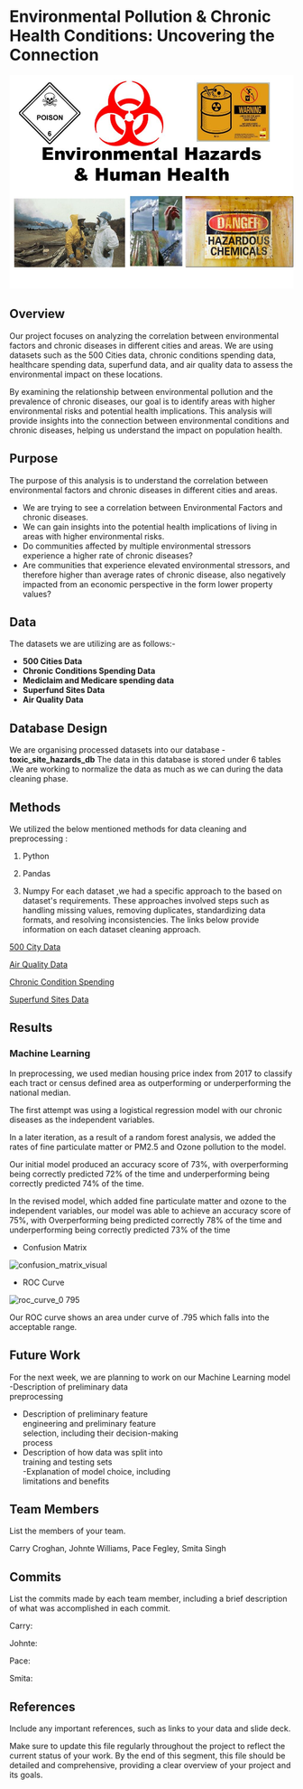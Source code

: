 ﻿

# Environmental Pollution & Chronic Health Conditions: Uncovering the Connection


![Environmental Pollution & Chronic Health Conditions: Uncovering the Connection](https://github.com/CWCroghan/project-one/blob/main/slide_1.jpg)





  

## Overview

Our project focuses on analyzing the correlation between environmental factors and chronic diseases in different cities and areas. We are using datasets such as the 500 Cities data, chronic conditions spending data, healthcare spending data, superfund data, and air quality data to assess the environmental impact on these locations.

By examining the relationship between environmental pollution and the prevalence of chronic diseases, our goal is to identify areas with higher environmental risks and potential health implications. This analysis will provide insights into the connection between environmental conditions and chronic diseases, helping us understand the impact on population health.

  

## Purpose
The purpose of this analysis is to understand the correlation between environmental factors and chronic diseases in different cities and areas.

 - We are trying to see a correlation between Environmental Factors and chronic diseases.
 - We can gain insights into the potential health implications of living in areas with higher environmental risks.
 - Do communities affected by multiple environmental stressors
   experience a higher rate of chronic diseases?
 - Are communities that experience elevated environmental stressors, and therefore higher than average rates of chronic disease, also negatively impacted from an economic perspective in the form lower property values?

  

## Data

The datasets we are utilizing are as follows:-

 - **500 Cities Data**
 - **Chronic Conditions Spending Data**
 - **Mediclaim and Medicare spending data**
 - **Superfund Sites Data**
 - **Air Quality Data**


## Database Design
We are organising processed datasets into our database  - **toxic_site_hazards_db**
The data in this database is stored under 6 tables .We are working to normalize the data  as much as we can during the data cleaning phase.

  

  

## Methods
We utilized the below mentioned methods for data cleaning and preprocessing :


1. Python

2. Pandas

3. Numpy
For each dataset ,we had a specific approach to the based on dataset's  requirements. These approaches involved steps such as handling missing values, removing duplicates, standardizing data formats, and resolving inconsistencies. The links below provide information on each dataset cleaning approach.

[500 City Data](https://github.com/CWCroghan/project-one/blob/main/dataProcessing/500_City.md)

[Air Quality Data](https://github.com/CWCroghan/project-one/blob/main/dataProcessing/AirQuality.md)

[Chronic Condition Spending](https://github.com/CWCroghan/project-one/blob/main/dataProcessing/ChronicConditionsSpending.md)

[Superfund Sites Data](https://github.com/CWCroghan/project-one/blob/main/dataProcessing/Superfund.md)


  

## Results

### Machine Learning
In preprocessing, we used median housing price index from 2017 to classify each tract  or census defined area as outperforming or underperforming the national median.

The first attempt was using a logistical regression model with our chronic diseases as the independent variables.

In a later iteration, as a result of a random forest analysis, we added the rates of fine particulate matter or PM2.5 and Ozone pollution to the model.

Our initial model produced an accuracy score of 73%, with overperforming being correctly predicted 72% of the time and underperforming being correctly predicted 74% of the time.

In the revised model, which added fine particulate matter and ozone to the independent variables, our model was able to achieve an accuracy score of 75%, with Overperforming being predicted correctly 78% of the time and underperforming being correctly predicted 73% of the time
- Confusion Matrix

![confusion_matrix_visual](https://github.com/CWCroghan/project-one/assets/119641907/22f909ca-c071-4b1c-b3f9-7c699ae22b36)

- ROC Curve

![roc_curve_0 795](https://github.com/CWCroghan/project-one/assets/119641907/b3f8148e-eb66-47b9-a520-fea6a669f013)

Our ROC curve shows an area under curve of .795 which falls into the acceptable range.

  

## Future Work

  For the next week, we are planning to work on our Machine Learning model -Description of preliminary data  
preprocessing  
- Description of preliminary feature  
engineering and preliminary feature  
selection, including their decision-making  
process  
- Description of how data was split into  
training and testing sets  
-Explanation of model choice, including  
limitations and benefits

  

## Team Members

  

List the members of your team.

Carry Croghan, Johnte Williams, Pace Fegley, Smita Singh

  

## Commits

  

List the commits made by each team member, including a brief description of what was accomplished in each commit.

  

Carry:

  

Johnte:

  

Pace:

  

Smita:

  

## References

  

Include any important references, such as links to your data and slide deck.

  

Make sure to update this file regularly throughout the project to reflect the current status of your work. By the end of this segment, this file should be detailed and comprehensive, providing a clear overview of your project and its goals.
